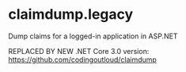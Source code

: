 # claimdump.legacy
Dump claims for a logged-in application in ASP.NET

REPLACED BY NEW .NET Core 3.0 version: https://github.com/codingoutloud/claimdump


